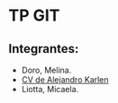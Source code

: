 # TP GIT

## Integrantes:
- Doro, Melina.
- [CV de Alejandro Karlen](CV%20Alejandro%20Karlen.md)
- Liotta, Micaela.